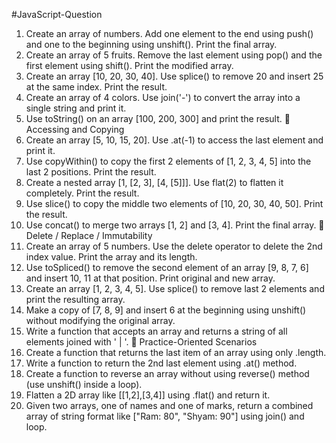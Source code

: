 #JavaScript-Question

1. Create an array of numbers. Add one element to the end using push() and one to the
beginning using unshift(). Print the final array.
2. Create an array of 5 fruits. Remove the last element using pop() and the first element
using shift(). Print the modified array.
3. Create an array [10, 20, 30, 40]. Use splice() to remove 20 and insert 25 at
the same index. Print the result.
4. Create an array of 4 colors. Use join('-') to convert the array into a single string and
print it.
5. Use toString() on an array [100, 200, 300] and print the result.
🔹 Accessing and Copying
6. Create an array [5, 10, 15, 20]. Use .at(-1) to access the last element and print
it.
7. Use copyWithin() to copy the first 2 elements of [1, 2, 3, 4, 5] into the last 2
positions. Print the result.
8. Create a nested array [1, [2, 3], [4, [5]]]. Use flat(2) to flatten it
completely. Print the result.
9. Use slice() to copy the middle two elements of [10, 20, 30, 40, 50]. Print the
result.
10. Use concat() to merge two arrays [1, 2] and [3, 4]. Print the final array.
🔹 Delete / Replace / Immutability
11. Create an array of 5 numbers. Use the delete operator to delete the 2nd index value.
Print the array and its length.
12. Use toSpliced() to remove the second element of an array [9, 8, 7, 6] and
insert 10, 11 at that position. Print original and new array.
13. Create an array [1, 2, 3, 4, 5]. Use splice() to remove last 2 elements and
print the resulting array.
14. Make a copy of [7, 8, 9] and insert 6 at the beginning using unshift() without
modifying the original array.
15. Write a function that accepts an array and returns a string of all elements joined with ' |
'.
🔹 Practice-Oriented Scenarios
16. Create a function that returns the last item of an array using only .length.
17. Write a function to return the 2nd last element using .at() method.
18. Create a function to reverse an array without using reverse() method (use
unshift() inside a loop).
19. Flatten a 2D array like [[1,2],[3,4]] using .flat() and return it.
20. Given two arrays, one of names and one of marks, return a combined array of string
format like ["Ram: 80", "Shyam: 90"] using join() and loop.